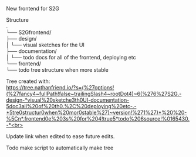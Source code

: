 New frontend for S2G

Structure<br>
.<br>
└── S2Gfrontend/<br>
    ├── design/<br>
    │   └── visual sketches for the UI<br>
    ├── documentation/<br>
    │   └── todo docs for all of the frontend, deploying etc<br>
    └── frontend/<br>
        └── todo tree structure when more stable<br>


Tree created with:<br>
https://tree.nathanfriend.io/?s=(%27options!(%27fancy4~fullPath!false~trailingSlash4~rootDot4)~6(%276%27S2G.-design-*visual%20sketche3th0UI-documentation-5doc3all%20of%20th0.%2C%20deploying%20etc-.-*5tre0structur0when%20mor0stable%27)~version!%271%27)*%20%20-%5Cn*.frontend0e%203s%20for%204!true5*todo%206source!%0165430.-*<br>

Update link when edited to ease future edits.<br>

Todo make script to automatically make tree<br>
